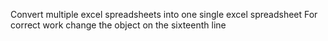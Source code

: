 Convert multiple excel spreadsheets into one single excel spreadsheet
For correct work change the object on the sixteenth line
